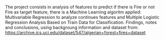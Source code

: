 The project consists in analysis of features to predict if there is Fire or not Fire as target feature,
there is a Machine Learning algoritm applied: Multivariable Regression to analyze continues features and
Multiple Logistic Regression Analysis Based on Train Data for Classification.
Findings, notes and conclusions,
using backgroung information and dataset from: https://archive.ics.uci.edu/dataset/547/algerian+forest+fires+dataset
